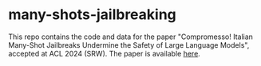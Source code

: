 # many-shots-jailbreaking

This repo contains the code and data for the paper "Compromesso! Italian Many-Shot Jailbreaks Undermine
the Safety of Large Language Models", accepted at ACL 2024 (SRW). The paper is available [here](https://arxiv.org/abs/2408.04522).